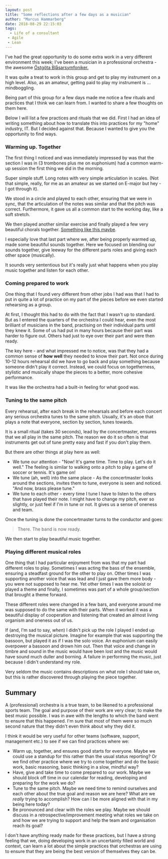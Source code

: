 ```yaml
---
layout: post
title: "Some reflections after a few days as a musician"
author: "Marcus Hammarberg"
date: 2018-08-29 22:15:03
tags:
  - Life of a consultant
 - Agile
 - Lean
---
```


I've had the great opportunity to do some extra work in a very different environment this week; I've been a musician in a professional orchestra - the awesome [Östgöta Blåsarsymfoniker.](http://www.ostgotamusiken.se/)

It was quite a treat to work in this group and get to play my instrument on a high level. Also, as an amateur, getting paid to play my instrument is ... mindboggling.

Being part of this group for a few days made me notice a few rituals and practices that I think we can learn from. I wanted to share a few thoughts on them here.

<!-- excerpt-end -->

Below I will list a few practices and rituals that we did. First I had an idea of writing something about how to translate this into practices for my "home" industry, IT. But I decided against that. Because I wanted to give you the opportunity to find ways.

### Warming up. Together

The first thing I noticed and was immediately impressed by was that the section I was in (3 trombones plus me on euphonium) had a common warm-up session the first thing we did in the morning.

Super simple stuff. Long notes with very simple articulation in scales. (Not that simple, really, for me as an amateur as we started on E-major but hey - I got through it).

We stood in a circle and played to each other, ensuring that we were in sync, that the articulation of the notes was similar and that the pitch was correct. Furthermore, it gave us all a common start to the working day, like a soft stretch.

We then played another similar exercise and finally played a few very beautiful chorals together. [Something like this maybe](https://www.youtube.com/watch?v=xnRXhiC5SMA).

I especially love that last part where we, after being properly warmed up, made some beautiful sounds together. Here we focused on blending our sounds together, give leeway for the different parts roles and giving each other space (musically).

It sounds very sententious but it's really just what happens when you play music together and listen for each other.

### Coming prepared to work

One thing that I found very different from other jobs I had was that I had to put in quite a lot of practice on my part of the pieces before we even started rehearsing as a group.

At first, I thought this had to do with the fact that I wasn't up to standard. But as I entered the quarters of the orchestra I could hear, even the most brilliant of musicians in the band, practising on their individual parts until they knew it. Some of us had put in many hours because their part was harder to figure out. Others had just to eye over their part and were then ready.

The key here - and what impressed me to notice, was that they had a common sense of **how well** they needed to know their part. Not once during 10-12 hours rehearsal did we have to go back and play something because someone didn't play it correct. Instead, we could focus on togetherness, stylistic and musically shape the pieces to a better, more cohesive performance.

It was like the orchestra had a built-in feeling for what good was.

### Tuning to the same pitch

Every rehearsal, after each break in the rehearsals and before each concert any serious orchestra tunes to the same pitch. Usually, it's an oboe that plays a note that everyone, section by section, tunes towards.

It is a small ritual (takes 30 seconds), lead by the concertmaster, ensures that we all play in the same pitch. The reason we do it so often is that instruments get out of tune pretty easy and fast if you don't play them.

But there are other things at play here as well:

* We tune our attention - "Now! It's game time. Time to play. Let's do it well." The feeling is similar to walking onto a pitch to play a game of soccer or tennis. It's game on!
* We tune (ah, well) into the same place - As the concertmaster looks around the sections, invites them to tune, everyone is seen and noticed. "And now, brass please tune."
* We tune to each other - every time I tune I have to listen to the others that have played their note. I might have to change my pitch, ever so slightly, or just feel if I'm in tune or not. It gives us a sense of oneness and team.

Once the tuning is done the concertmaster turns to the conductor and goes:

> There. The band is now ready.

We then start to play beautiful music together.

### Playing different musical roles

One thing that I had particular enjoyment from was that my part had different roles to play. Sometimes I was acting the bass of the ensemble, ensuring a steadfast ground for the other to play on. Other times I was supporting another voice that was lead and I just gave them more body - you were not supposed to hear me. Yet other times I was the soloist or played a theme and finally, I sometimes was part of a whole group/section that brought a theme forward.

These different roles were changed in a few bars, and everyone around me was supposed to do the same with their parts. When it worked it was a beautiful display of cooperation and listening that created an almost living organism and oneness out of us.

If (and, I'm sad to say, *when*) I didn't pick up the role I played I ended up destroying the musical picture. Imagine for example that was supporting the bassoon, but played it as if I was the solo voice. An euphonium can easily overpower a bassoon and drown him out. Then that voice and change in timbre and sound in the music would have been lost and the music would have sound much duller and borning. A failure in performing the music, just because I didn't understand my role.

Very seldom the music contains descriptions on what role I should take on, but this is rather discovered through playing the piece together.

## Summary

A (professional) orchestra is a true team, to be likened to a professional sports team. The goal and purpose of their work are very clear; to make the best music possible. I was in awe with the lengths to which the band went to ensure that this happened. I'm sure that most of them were so much second nature that they didn't even think about why they did it.

I think it would be very useful for other teams (software, support, management etc.) to see if we can find practices where we:

* Warm up, together, and ensures good starts for everyone. Maybe we could use a standup for this rather than the usual status reporting? Or we find other practice where we try to come together and do the basic work, basic reasoning, basic thinking in a slow, mindful way?
* Have, give and take time to come prepared to our work. Maybe we should block off time in our calendar for reading, developing and preparing for the work we do?
* Tune to the same pitch. Maybe we need time to remind ourselves and each other about the true goal and reason we are here? What are we *really* trying to accomplish? How can I be more aligned with that in my being here today?
* Be pronounced and clear with the roles we play. Maybe we should discuss in a retrospective/improvement meeting what roles we take on and how we are trying to support and help the team and organisation reach its goal?

I don't have anything ready made for these practices, but I have a strong feeling that we, doing developing work in an uncertainty filled world and context, can learn a lot about the simple practices that orchestras are using to ensure that they are being the best version of themselves they can be.